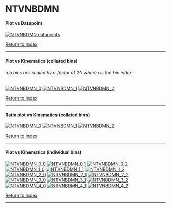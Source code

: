 NTVNBDMN
========
#### Plot vs Datapoint 
[![NTVNBDMN datapoints](NTVNBDMN.png)](NTVNBDMN.pdf) 

[Return to Index](../index.html)

------------- 
#### Plot vs Kinematics (collated bins) 
###### n.b bins are scaled by a factor of 2^i where i is the bin index  
[![NTVNBDMN_0](NTVNBDMN_0.png)](NTVNBDMN_0.pdf)
[![NTVNBDMN_1](NTVNBDMN_1.png)](NTVNBDMN_1.pdf)
[![NTVNBDMN_2](NTVNBDMN_2.png)](NTVNBDMN_2.pdf)
      
[Return to Index](../index.html)

------------- 
#### Ratio plot vs Kinematics (collated bins) 
[![NTVNBDMN_0](NTVNBDMN_0_R.png)](NTVNBDMN_0_R.pdf)
[![NTVNBDMN_1](NTVNBDMN_1_R.png)](NTVNBDMN_1_R.pdf)
[![NTVNBDMN_2](NTVNBDMN_2_R.png)](NTVNBDMN_2_R.pdf)
      
[Return to Index](../index.html)

------------- 
#### Plot vs Kinematics (individual bins) 
[![NTVNBDMN_0_0](NTVNBDMN_0_0.png)](NTVNBDMN_0_0.pdf)
[![NTVNBDMN_0_1](NTVNBDMN_0_1.png)](NTVNBDMN_0_1.pdf)
[![NTVNBDMN_0_2](NTVNBDMN_0_2.png)](NTVNBDMN_0_2.pdf)
[![NTVNBDMN_1_0](NTVNBDMN_1_0.png)](NTVNBDMN_1_0.pdf)
[![NTVNBDMN_1_1](NTVNBDMN_1_1.png)](NTVNBDMN_1_1.pdf)
[![NTVNBDMN_1_2](NTVNBDMN_1_2.png)](NTVNBDMN_1_2.pdf)
[![NTVNBDMN_2_0](NTVNBDMN_2_0.png)](NTVNBDMN_2_0.pdf)
[![NTVNBDMN_2_1](NTVNBDMN_2_1.png)](NTVNBDMN_2_1.pdf)
[![NTVNBDMN_2_2](NTVNBDMN_2_2.png)](NTVNBDMN_2_2.pdf)
[![NTVNBDMN_3_0](NTVNBDMN_3_0.png)](NTVNBDMN_3_0.pdf)
[![NTVNBDMN_3_1](NTVNBDMN_3_1.png)](NTVNBDMN_3_1.pdf)
[![NTVNBDMN_3_2](NTVNBDMN_3_2.png)](NTVNBDMN_3_2.pdf)
[![NTVNBDMN_4_0](NTVNBDMN_4_0.png)](NTVNBDMN_4_0.pdf)
[![NTVNBDMN_4_1](NTVNBDMN_4_1.png)](NTVNBDMN_4_1.pdf)
[![NTVNBDMN_4_2](NTVNBDMN_4_2.png)](NTVNBDMN_4_2.pdf)
      
[Return to Index](../index.html)

------------- 
